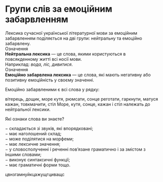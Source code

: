 # Групи слів за емоційним забарвленням

<div class="space">Лексика сучасної української лiтературної мови за емоцiйним забарвленням подiляється на двi групи: нейтральну та емоцiйно забарвлену.</div>

<div class="space">
<div class="eoz-wrap">
<span class="eoz">Означення</span>
<div class="eoz-text">
<b>Нейтральна лексика</b> — це слова, якими користуються в повсякденному життi всi носiї мови.
</div>
</div>
</div>

<div class="space">Наприклад: <i>вода, лiс, дивитися</i>.</div>

<div class="space">
<div class="eoz-wrap">
<span class="eoz">Означення</span>
<div class="eoz-text">
<b>Емоцiйно забарвлена лексика</b> — це слова, якi мають негативну або позитивну емоцiйнiсть у своєму значеннi.
</div>
</div>
</div>


<quiz correctLabel="correct" incorrectLabel="incorrect" checkLabel="check">
    <question text="">
        <p>Емоційно забарвленими є всі слова у рядку:</p>
        <answer>вітерець, дощик, море</answer>
        <answer>кутя, рюмсати, сонце</answer>
        <answer correct>реготати, гаркнути, матуся</answer>
        <answer>кажан, товкмачити, стіл</answer>
        <explanation>
        Море, кутя, сонце, кажан і стіл належать до нейтральної лексики.
        </explanation>
    </question>
</quiz>


<quiz correctLabel="correct" incorrectLabel="incorrect" checkLabel="check">
    <question text="">
        <p>Які ознаки слова ви знаєте?</p>
        <explanation>
−	складається зi звукiв, якi впорядкованi;<br/>
−	має наголошений склад;<br/>
−	може подiлятися на морфеми;<br/>
−	має лексичне значення;<br/>
−	у словосполученнi i реченнi пов’язане граматично i за змiстом з iншими словами;<br/>
−	виконує синтаксичнi функцiї;<br/>
−	має граматичнi форми тощо.<br/>
    </explanation>
    </question>
</quiz>

цвнзгамнуйкцажущгциващс